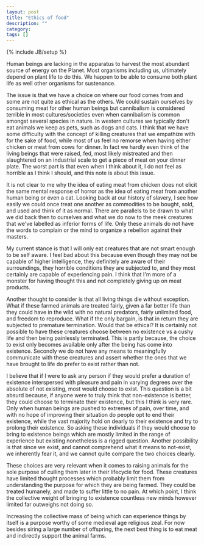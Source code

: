 ```yaml
---
layout: post
title: "Ethics of food"
description: ""
category:
tags: []
---
```

{% include JB/setup %}

Human beings are lacking in the apparatus to harvest the most abundant source of energy on the Planet. Most organisms including us, ultimately depend on plant life to do this. We happen to be able to consume both plant life as well other organisms for sustenance.

The issue is that we have a choice on where our food comes from and some are not quite as ethical as the others. We could sustain ourselves by consuming meat for other human beings but cannibalism is considered terrible in most cultures/societies even when cannibalism is common amongst several species in nature. In western cultures we typically don't eat animals we keep as pets, such as dogs and cats. I think that we have some difficulty with the concept of killing
creatures that we empathize with for the sake of food, while most of us feel no remorse when
having either chicken or meat from cows for dinner. In fact we hardly even think of the living
beings that were raised, fed, most likely mistreated and then slaughtered on an industrial scale to get a piece of meat on your dinner plate. The worst part is that even when I think about
it, I do not feel as horrible as I think I should, and this note is about this issue.

It is not clear to me why the idea of eating meat from chicken does not elicit the same mental response of horror as the idea of eating meat from another human being or even a cat. Looking back at our history of slavery, I see how easily we could once treat one another as commodities to be bought, sold, and used and think of it as normal. There are parallels to be drawn to what we did back then to ourselves and what we do now to the meek creatures that we've labelled as inferior forms of life. Only these animals do not have the words to complain or the mind to organize a rebellion against their masters.

My current stance is that I will only eat creatures that are not smart enough to be self aware. I feel bad about this because even though they may not be capable of higher intelligence, they definitely are aware of their surroundings, they horrible conditions they are subjected to, and they most certainly are capable of experiencing pain. I think that I'm more of a monster for having thought this and not completely giving up on meat products.

Another thought to consider is that all living things die without exception. What if these farmed animals are treated fairly, given a far better life than they could have in the wild with no natural predators, fairly unlimited food, and freedom to reproduce. What if the only bargain, is that in return they are subjected to premature termination. Would that be ethical? It is certainly not possible to have these creatures choose between no existence vs a cushy life and then being painlessly terminated. This is partly because, the choice to exist only becomes available only after the being has come into existence. Secondly we do not have any means to meaningfully communicate with these creatures and assert whether the ones that we have brought to life do prefer to exist rather than not.

I believe that if I were to ask any person if they would prefer a duration of existence interspersed with pleasure and pain in varying degrees over the absolute of not existing, most would choose to exist. This question is a bit absurd because, if anyone were to truly think that
non-existence is better, they could choose to terminate their existence, but this I think is very rare. Only when human beings are pushed to extremes of pain, over time, and with no hope of improving their situation do people opt to end their existence, while the vast majority hold
on dearly to their existence and try to prolong their existence. So asking these individuals if they would choose to bring to existence beings which are mostly limited in the range of experience but existing nonetheless is a rigged question. Another possibility is that since we exist, and cannot comprehend what it means to not-exist, we inherently fear it, and we cannot quite compare the two choices clearly.

These choices are very relevant when it comes to raising animals for the sole purpose of culling them later in their lifecycle for food. These creatures have limited thought processes which probably limit them from understanding the purpose for which they are being farmed. They could be treated humanely, and made to suffer little to no pain. At which point, I think the collective weight of bringing to existence countless new minds however limited far outweighs not doing so.

Increasing the collective mass of being which can experience things by itself is a purpose worthy of some medieval age religious zeal. For now besides siring a large number of offspring, the next best thing is to eat meat and indirectly support the animal farms.



